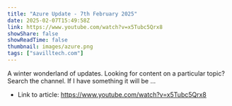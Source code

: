 ```yaml
---
title: "Azure Update - 7th February 2025"
date: 2025-02-07T15:49:58Z
link: https://www.youtube.com/watch?v=x5Tubc5Qrx8
showShare: false
showReadTime: false
thumbnail: images/azure.png
tags: ["savilltech.com"]
---
```

A winter wonderland of updates. Looking for content on a particular topic? Search the channel. If I have something it will be ...

- Link to article: https://www.youtube.com/watch?v=x5Tubc5Qrx8